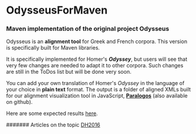 # OdysseusForMaven
### Maven implementation of the original project Odysseus

  Odysseus is an <b>alignment tool</b> for Greek and French corpora. This version is specifically built for Maven libraries.

  It is specifically implemented for Homer's <i><b>Odyssey</b></i>, but users will see that very few changes are needed to adapt it to other corpora.
Such changes are still in the ToDos list but will be done very soon.

  You can add your own translation of Homer's <i>Odyssey</i> in the language of your choice in <b>plain text</b> format.
  The output is a folder of aligned XMLs built for our alignment visualization tool in JavaScript, <b><a href="https://github.com/OdysseusPolymetis/paralogos">Paralogos</a></b> (also available on github).

  Here are some expected results <a href="https://odysseuspolymetis.github.io/paralogos/">here</a>.

####### Articles on the topic
<a href="http://dh2016.adho.org/abstracts/370">DH2016</a>
